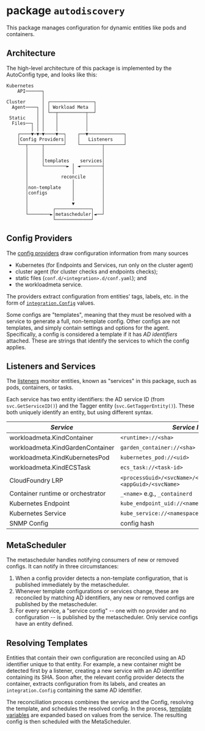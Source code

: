 # package `autodiscovery`

This package manages configuration for dynamic entities like pods and containers.

## Architecture

The high-level architecture of this package is implemented by the AutoConfig type, and looks like this:

```
Kubernetes
    API──────┐
             │
Cluster      │ ┌────────────────┐
  Agent────┐ │ │ Workload Meta  │
           │ │ └──┬──────────┬──┘
 Static    │ │    │          │
  Files──┐ │ │    │          │
         │ │ │    │          │
    ┌────▼─▼─▼────▼──┐    ┌──▼─────────────┐
    │Config Providers│    │   Listeners    │
    └──┬─────┬───────┘    └────────┬───────┘
       │     │                     │
       │     │                     │
       │     │templates    services│
       │     └────────► │ ◄────────┤
       │                │          │
       │            reconcile      │
       │                │          │
       │non-template    │          │
       │configs         │          │
       │                │          │
       │                ▼          │
       │         ┌─────────────┐   │
       └────────►│metascheduler│◄──┘
                 └─────────────┘
```

## Config Providers

The [config providers](https://pkg.go.dev/github.com/DataDog/datadog-agent/pkg/autodiscovery/providers) draw configuration information from many sources

* Kubernetes (for Endpoints and Services, run only on the cluster agent)
* cluster agent (for cluster checks and endpoints checks);
* static files (`conf.d/<integration>.d/conf.yaml`); and
* the workloadmeta service.

The providers extract configuration from entities' tags, labels, etc. in the form of [`integration.Config`](https://pkg.go.dev/github.com/DataDog/datadog-agent/pkg/autodiscovery/integration#Config) values.

Some configs are "templates", meaning that they must be resolved with a service to generate a full, non-template config.
Other configs are not templates, and simply contain settings and options for the agent.
Specifically, a config is considered a template if it has _AD identifiers_ attached.
These are strings that identify the services to which the config applies.

## Listeners and Services

The [listeners](https://pkg.go.dev/github.com/DataDog/datadog-agent/pkg/autodiscovery/listeners) monitor entities, known as "services" in this package, such as pods, containers, or tasks.

Each service has two entity identifiers: the AD service ID (from `svc.GetServiceID()`) and the Tagger entity (`svc.GetTaggerEntity()`).
These both uniquely identify an entity, but using different syntax.

<!-- NOTE: a similar table appears in pkg/tagger/README.md; please keep both in sync -->
| *Service*                         | *Service ID*                                                      | *Tagger Entity*                                                    |
|-----------------------------------|-------------------------------------------------------------------|--------------------------------------------------------------------|
| workloadmeta.KindContainer        | `<runtime>://<sha>`                                               | `container_id://<sha>`                                             |
| workloadmeta.KindGardenContainer  | `garden_container://<sha>`                                        | `container_id://<sha>`                                             |
| workloadmeta.KindKubernetesPod    | `kubernetes_pod://<uid>`                                          | `kubernetes_pod_uid://<uid>`                                       |
| workloadmeta.KindECSTask          | `ecs_task://<task-id>`                                            | `ecs_task://<task-id>`                                             |
| CloudFoundry LRP                  | `<processGuid>/<svcName>/<instanceGuid>` or `<appGuid>/<svcName>` | `<processGuid>/<svcName>/<instanceGuid>`  or `<appGuid>/<svcName>` |
| Container runtime or orchestrator | `_<name>` e.g., `_containerd`                                     | (none)                                                             |
| Kubernetes Endpoint               | `kube_endpoint_uid://<namespace>/<name>/<ip>`                     | `kube_endpoint_uid://<namespace>/<name>/<ip>`                      |
| Kubernetes Service                | `kube_service://<namespace>/<name>`                               | `kube_service://<namespace>/<name>`                                |
| SNMP Config                       | config hash                                                       | config hash                                                        |

## MetaScheduler

The metascheduler handles notifying consumers of new or removed configs.
It can notify in three circumstances:

1. When a config provider detects a non-template configuration, that is published immediately by the metascheduler.
2. Whenever template configurations or services change, these are reconciled by matching AD identifiers, any new or removed configs are published by the metascheduler.
3. For every service, a "service config" -- one with no provider and no configuration -- is published by the metascheduler.
   Only service configs have an entity defined.

## Resolving Templates

Entities that contain their own configuration are reconciled using an AD identifier unique to that entity.
For example, a new container might be detected first by a listener, creating a new service with an AD identifier containing its SHA.
Soon after, the relevant config provider detects the container, extracts configuration from its labels, and creates an `integration.Config` containing the same AD identifier.

The reconciliation process combines the service and the Config, resolving the template, and schedules the resolved config.
In the process, [template variables](https://docs.datadoghq.com/agent/faq/template_variables/) are expanded based on values from the service.
The resulting config is then scheduled with the MetaScheduler.

